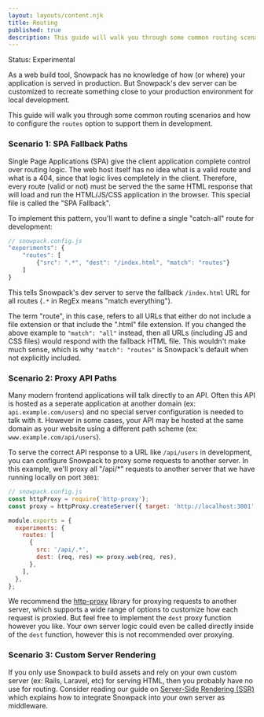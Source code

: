 ```yaml
---
layout: layouts/content.njk
title: Routing
published: true
description: This guide will walk you through some common routing scenarios and how to configure the routes option to support them in development.
---
```


<div class="notification">
Status: Experimental
</div>

As a web build tool, Snowpack has no knowledge of how (or where) your application is served in production. But Snowpack's dev server can be customized to recreate something close to your production environment for local development.

This guide will walk you through some common routing scenarios and how to configure the `routes` option to support them in development.

### Scenario 1: SPA Fallback Paths

Single Page Applications (SPA) give the client application complete control over routing logic. The web host itself has no idea what is a valid route and what is a 404, since that logic lives completely in the client. Therefore, every route (valid or not) must be served the the same HTML response that will load and run the HTML/JS/CSS application in the browser. This special file is called the "SPA Fallback".

To implement this pattern, you'll want to define a single "catch-all" route for development:

```js
// snowpack.config.js
"experiments": {
    "routes": [
        {"src": ".*", "dest": "/index.html", "match": "routes"}
    ]
}
```

This tells Snowpack's dev server to serve the fallback `/index.html` URL for all routes (`.*` in RegEx means "match everything").

The term "route", in this case, refers to all URLs that either do not include a file extension or that include the ".html" file extension. If you changed the above example to `"match": "all"` instead, then all URLs (including JS and CSS files) would respond with the fallback HTML file. This wouldn't make much sense, which is why `"match": "routes"` is Snowpack's default when not explicitly included.

### Scenario 2: Proxy API Paths

Many modern frontend applications will talk directly to an API. Often this API is hosted as a seperate application at another domain (ex: `api.example.com/users`) and no special server configuration is needed to talk with it. However in some cases, your API may be hosted at the same domain as your website using a different path scheme (ex: `www.example.com/api/users`).

To serve the correct API response to a URL like `/api/users` in development, you can configure Snowpack to proxy some requests to another server. In this example, we'll proxy all "/api/\*" requests to another server that we have running locally on port `3001`:

```js
// snowpack.config.js
const httpProxy = require('http-proxy');
const proxy = httpProxy.createServer({ target: 'http://localhost:3001' });

module.exports = {
  experiments: {
    routes: [
      {
        src: '/api/.*',
        dest: (req, res) => proxy.web(req, res),
      },
    ],
  },
};
```

We recommend the [http-proxy](https://github.com/http-party/node-http-proxy) library for proxying requests to another server, which supports a wide range of options to customize how each request is proxied. But feel free to implement the `dest` proxy function however you like. Your own server logic could even be called directly inside of the `dest` function, however this is not recommended over proxying.

### Scenario 3: Custom Server Rendering

If you only use Snowpack to build assets and rely on your own custom server (ex: Rails, Laravel, etc) for serving HTML, then you probably have no use for routing. Consider reading our guide on [Server-Side Rendering (SSR)](/guides/server-side-render) which explains how to integrate Snowpack into your own server as middleware.
